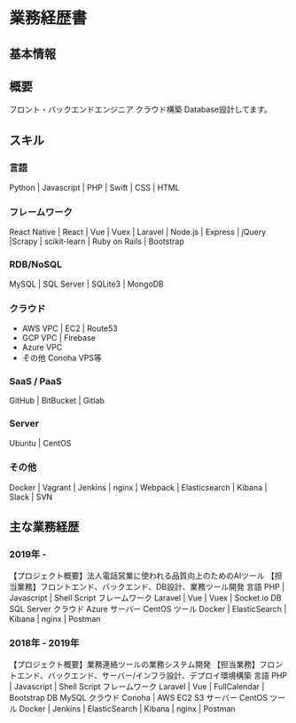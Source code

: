 # 業務経歴書

## 基本情報

## 概要
フロント・バックエンドエンジニア
クラウド構築 Database設計してます。

## スキル
### 言語
Python | Javascript | PHP | Swift | CSS | HTML

### フレームワーク
React Native | React | Vue | Vuex | Laravel | Node.js | Express | jQuery |Scrapy | scikit-learn | Ruby on Rails | Bootstrap

### RDB/NoSQL
MySQL | SQL Server | SQLite3 | MongoDB

### クラウド
- AWS VPC | EC2 | Route53
- GCP VPC | Firebase
- Azure VPC
- その他 Conoha VPS等

### SaaS / PaaS
GitHub | BitBucket | Gitlab

### Server
Ubuntu | CentOS

### その他
Docker | Vagrant | Jenkins | nginx | Webpack | Elasticsearch | Kibana | Slack | SVN

## 主な業務経歴

### 2019年 -
【プロジェクト概要】法人電話営業に使われる品質向上のためのAIツール
【担当業務】フロントエンド、バックエンド、DB設計、業務ツール開発
言語 PHP | Javascript | Shell Script
フレームワーク Laravel | Vue | Vuex | Socket.io
DB SQL Server
クラウド Azure
サーバー CentOS
ツール Docker | ElasticSearch | Kibana | nginx | Postman

### 2018年 - 2019年
【プロジェクト概要】業務連絡ツールの業務システム開発
【担当業務】フロントエンド、バックエンド、サーバー/インフラ設計、デプロイ環境構築
言語 PHP | Javascript | Shell Script
フレームワーク Laravel | Vue | FullCalendar | Bootstrap
DB MySQL
クラウド Conoha | AWS EC2 S3
サーバー CentOS
ツール Docker | Jenkins | ElasticSearch | Kibana | nginx | Postman
